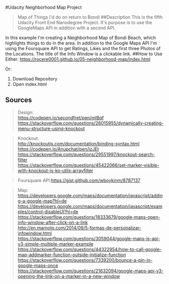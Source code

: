 #Udacity Neighborhood Map Project
>Map of Things I'd do on return to Bondi
##Description
This is the fifth Udacity Front End Nanodegree Project. It's purpose is to use the GoogleMaps API in addition with a second API.

In this example I'm creating a Neighborhood Map of Bondi Beach, which highlights things to do in the area. In addition to the Google Maps API I'm using the Foursquare API to get Ratings, Likes and the first three Photos of the Locations. The title of the Info Window is a clickable link.
##How to Use
Either:
https://rocere0001.github.io/05-neighborhood-map/index.html

Or:
1) Download Repository
2) Open index.html

## Sources
>Design:<br/>
>https://codepen.io/secondfret/pen/mIBqf<br/>
https://stackoverflow.com/questions/26015955/dynamically-creating-menu-structure-using-knockout<br/>

>Knockout:<br/>http://knockoutjs.com/documentation/binding-syntax.html<br/>
https://codepen.io/Anupchat/pen/izJEt
https://stackoverflow.com/questions/29551997/knockout-search-filter<br/>
https://stackoverflow.com/questions/45422066/set-marker-visible-with-knockout-js-ko-utils-arrayfilter<br/>


>Foursquare API:https://gist.github.com/wboykinm/8787137<br/>

>Map:<br/>https://developers.google.com/maps/documentation/javascript/adding-a-google-map?hl=de<br/>https://developers.google.com/maps/documentation/javascript/examples/control-disableUI?hl=de<br/>https://stackoverflow.com/questions/18333679/google-maps-open-info-window-after-click-on-a-link<br/>http://en.marnoto.com/2014/09/5-formas-de-personalizar-infowindow.html<br/>https://stackoverflow.com/questions/3059044/google-maps-js-api-v3-simple-multiple-marker-example<br/>https://stackoverflow.com/questions/44322954/how-to-call-google-map-addmarker-function-outside-initialize-function<br/>
https://stackoverflow.com/questions/7339200/bounce-a-pin-in-google-maps-once<br/>
https://stackoverflow.com/questions/21632094/google-maps-api-v3-opening-the-link-on-a-marker-in-a-new-window<br/>

